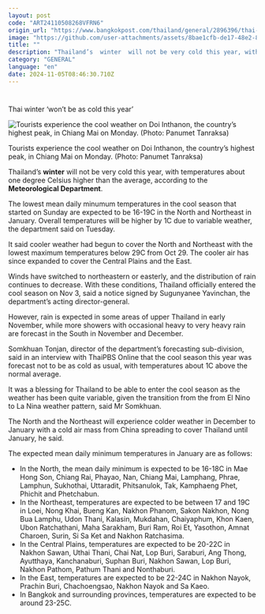 ```yaml
---
layout: post
code: "ART24110508268VFRN6"
origin_url: "https://www.bangkokpost.com/thailand/general/2896396/thai-winter-wont-be-as-cold-this-year"
image: "https://github.com/user-attachments/assets/8bae1cfb-de17-48e2-8cb6-62a1967b97db"
title: ""
description: "Thailand’s  winter  will not be very cold this year, with temperatures about one degree Celsius higher than the average, according to the  Meteorological Department ."
category: "GENERAL"
language: "en"
date: 2024-11-05T08:46:30.710Z
---
```


# 

Thai winter ‘won’t be as cold this year’

![Tourists experience the cool weather on Doi Inthanon, the country’s highest peak, in Chiang Mai on Monday. (Photo: Panumet Tanraksa)](https://github.com/user-attachments/assets/08514585-5ea2-47d5-8bf7-6dc98b1c84e2)

Tourists experience the cool weather on Doi Inthanon, the country’s highest peak, in Chiang Mai on Monday. (Photo: Panumet Tanraksa)

Thailand’s **winter** will not be very cold this year, with temperatures about one degree Celsius higher than the average, according to the **Meteorological Department**.

The lowest mean daily minumum temperatures in the cool season that started on Sunday are expected to be 16-19C in the North and Northeast in January. Overall temperatures will be higher by 1C due to variable weather, the department said on Tuesday.

It said cooler weather had begun to cover the North and Northeast with the lowest maximum temperatures below 29C from Oct 29. The cooler air has since expanded to cover the Central Plains and the East.

Winds have switched to northeastern or easterly, and the distribution of rain continues to decrease. With these conditions, Thailand officially entered the cool season on Nov 3, said a notice signed by Sugunyanee Yavinchan, the department’s acting director-general.

However, rain is expected in some areas of upper Thailand in early November, while more showers with occasional heavy to very heavy rain are forecast in the South in November and December.

Somkhuan Tonjan, director of the department’s forecasting sub-division, said in an interview with ThaiPBS Online that the cool season this year was forecast not to be as cold as usual, with temperatures about 1C above the normal average.

It was a blessing for Thailand to be able to enter the cool season as the weather has been quite variable, given the transition from the from El Nino to La Nina weather pattern, said Mr Somkhuan.

The North and the Northeast will experience colder weather in December to January with a cold air mass from China spreading to cover Thailand until January, he said.

The expected mean daily minimum temperatures in January are as follows:

*   In the North, the mean daily minimum is expected to be 16-18C in Mae Hong Son, Chiang Rai, Phayao, Nan, Chiang Mai, Lamphang, Phrae, Lamphun, Sukhothai, Uttaradit, Phitsanulok, Tak, Kamphaeng Phet, Phichit and Phetchabun.
*   In the Northeast, temperatures are expected to be between 17 and 19C in Loei, Nong Khai, Bueng Kan, Nakhon Phanom, Sakon Nakhon, Nong Bua Lamphu, Udon Thani, Kalasin, Mukdahan, Chaiyaphum, Khon Kaen, Ubon Ratchathani, Maha Sarakham, Buri Ram, Roi Et, Yasothon, Amnat Charoen, Surin, Si Sa Ket and Nakhon Ratchasima.
*   In the Central Plains, temperatures are expected to be 20-22C in Nakhon Sawan, Uthai Thani, Chai Nat, Lop Buri, Saraburi, Ang Thong, Ayutthaya, Kanchanaburi, Suphan Buri, Nakhon Sawan, Lop Buri, Nakhon Pathom, Pathum Thani and Nonthaburi.
*   In the East, temperatures are expected to be 22-24C in Nakhon Nayok, Prachin Buri, Chachoengsao, Nakhon Nayok and Sa Kaeo.
*   In Bangkok and surrounding provinces, temperatures are expected to be around 23-25C.